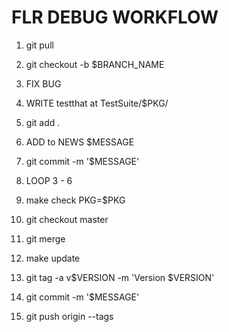 # FLR DEBUG WORKFLOW

1. git pull

2. git checkout -b $BRANCH_NAME

3. FIX BUG

4. WRITE testthat at TestSuite/$PKG/

4. git add .

5. ADD to NEWS $MESSAGE

6. git commit -m '$MESSAGE'

7. LOOP 3 - 6

8. make check PKG=$PKG

9. git checkout master

10. git merge

11. make update

12. git tag -a v$VERSION -m 'Version $VERSION'

13. git commit -m '$MESSAGE'

14. git push origin --tags
